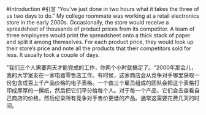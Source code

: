 #Introduction
#引言
“You’ve just done in two hours what it takes the three of us two days to do.” My college roommate was working at a retail electronics store in the early 2000s. Occasionally, the store would receive a spreadsheet of thousands of product prices from its competitor. A team of three employees would print the spreadsheet onto a thick stack of paper and split it among themselves. For each product price, they would look up their store’s price and note all the products that their competitors sold for less. It usually took a couple of days.

"我们三个人需要两天才能完成的工作，你两个小时就搞定了。"2000年那会儿，我的大学室友在一家电器零售店工作。有时候，这家商店会从竞争对手哪里获取一份包含成百上千产品价格的电子表格。一个由三个雇员组成的团队会把这个表格打印成厚厚的一摞纸，然后把它们平分给每个人。对于每一个产品，它们会去查看自己商店的价格，然后纪录所有竞争对手售价更低的产品。通常这需要花费几天的时间。
